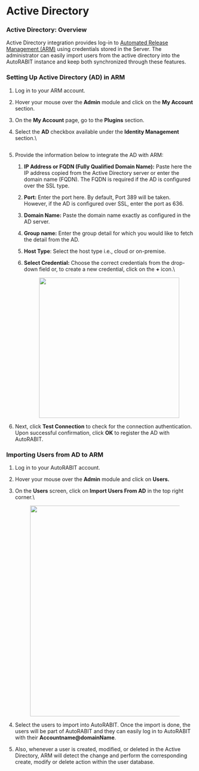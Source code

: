 # Active Directory

### Active Directory: Overview

Active Directory integration provides log-in to [Automated Release Management (ARM)](https://www.autorabit.com/products/automated-release-management/) using credentials stored in the Server.  The administrator can easily import users from the active directory into the AutoRABIT instance and keep both synchronized through these features.

### Setting Up Active Directory (AD) in ARM

1. Log in to your ARM account.
2. Hover your mouse over the **Admin** module and click on the **My Account** section.&#x20;
3. On the **My Account** page, go to the **Plugins** section.
4.  Select the **AD** checkbox available under the **Identity Management** section.\


    <figure><img src="https://cdn.document360.io/8711f4e7-c040-4616-aac9-d947f87e4619/Images/Documentation/image-1664446441984.png" alt=""><figcaption></figcaption></figure>
5. Provide the information below to integrate the AD with ARM:
   1. **IP Address or FQDN (Fully Qualified Domain Name):** Paste here the IP address copied from the Active Directory server or enter the domain name (FQDN). The FQDN is required if the AD is configured over the SSL type.
   2. **Port:** Enter the port here. By default, Port 389 will be taken. However, if the AD is configured over SSL, enter the port as 636.
   3. **Domain Name:** Paste the domain name exactly as configured in the AD server.
   4. **Group name:** Enter the group detail for which you would like to fetch the detail from the AD.
   5. **Host Type**: Select the host type i.e., cloud or on-premise.
   6.  **Select Credential:** Choose the correct credentials from the drop-down field or, to create a new credential, click on the **+** icon.\


       <figure><img src="https://cdn.document360.io/8711f4e7-c040-4616-aac9-d947f87e4619/Images/Documentation/image-1664446520555.png" alt="" width="375"><figcaption></figcaption></figure>
6. Next, click **Test Connection** to check for the connection authentication. Upon successful confirmation, click **OK** to register the AD with AutoRABIT.

### Importing Users from AD to ARM

1. Log in to your AutoRABIT account.
2. Hover your mouse over the **Admin** module and click on **Users.**
3.  On the **Users** screen, click on **Import Users From AD** in the top right corner.\


    <figure><img src="https://cdn.document360.io/8711f4e7-c040-4616-aac9-d947f87e4619/Images/Documentation/image-1664446651647.png" alt="" width="563"><figcaption></figcaption></figure>
4. Select the users to import into AutoRABIT. Once the import is done, the users will be part of AutoRABIT and they can easily log in to AutoRABIT with their **Accountname@domainName**.
5. Also, whenever a user is created, modified, or deleted in the Active Directory, ARM will detect the change and perform the corresponding create, modify or delete action within the user database.
